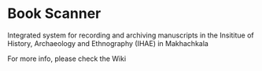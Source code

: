 # Book Scanner

Integrated system for recording and archiving manuscripts in the Insititue of History, Archaeology and Ethnography (IHAE) in Makhachkala

For more info, please check the Wiki
